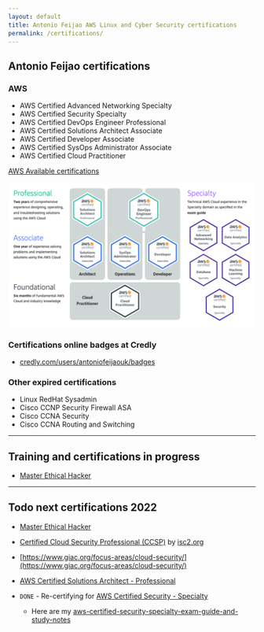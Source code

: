 ```yaml
---
layout: default
title: Antonio Feijao AWS Linux and Cyber Security certifications
permalink: /certifications/
---
```


## Antonio Feijao certifications

### AWS

  * AWS Certified Advanced Networking Specialty
  * AWS Certified Security Specialty
  * AWS Certified DevOps Engineer Professional
  * AWS Certified Solutions Architect Associate
  * AWS Certified Developer Associate
  * AWS Certified SysOps Administrator Associate
  * AWS Certified Cloud Practitioner

[AWS Available certifications](https://aws.amazon.com/certification/#Available_AWS_Certifications)

![[AWS Certifications](https://aws.amazon.com/certification/#Available_AWS_Certifications)](/assets/images/aws-certifications-v2022-02-03.png)


### Certifications online badges at Credly

* [credly.com/users/antoniofeijaouk/badges](https://www.credly.com/users/antoniofeijaouk/badges)


### Other expired certifications

  * Linux RedHat Sysadmin
  * Cisco CCNP Security Firewall ASA
  * Cisco CCNA Security
  * Cisco CCNA Routing and Switching

----

## Training and certifications in progress

* [Master Ethical Hacker](https://www.eccouncil.org/programs/certified-ethical-hacker-ceh-master/)


----

## Todo next certifications 2022

* [Master Ethical Hacker](https://www.eccouncil.org/programs/certified-ethical-hacker-ceh-master/)

* [Certified Cloud Security Professional (CCSP)](https://enroll.isc2.org/product?catalog=CCSP-SPT-GLOBAL) by [isc2.org](https://www.isc2.org/Training/)

* [https://www.giac.org/focus-areas/cloud-security/](https://www.giac.org/focus-areas/cloud-security/)

* [AWS Certified Solutions Architect - Professional](https://aws.amazon.com/certification/certified-solutions-architect-professional/)

* `DONE` - Re-certifying for [AWS Certified Security - Specialty](https://aws.amazon.com/certification/certified-security-specialty/)
  * Here are my [aws-certified-security-specialty-exam-guide-and-study-notes](/aws/security/specialty/exam/study/aws-certified-security-specialty-exam-guide-and-study-notes/)
